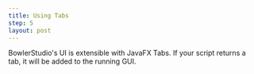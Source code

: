 ```yaml
---
title: Using Tabs
step: 5
layout: post
---
```


BowlerStudio's UI is extensible with JavaFX Tabs. If your script returns a tab, it will be added to the running GUI. 

<script src="https://gist.github.com/madhephaestus/a3bf40807728ed83dd99.js"></script>